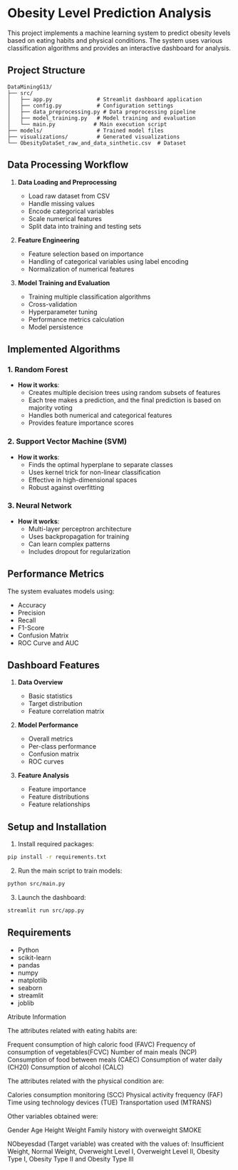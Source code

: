 # Obesity Level Prediction Analysis

This project implements a machine learning system to predict obesity levels based on eating habits and physical conditions. The system uses various classification algorithms and provides an interactive dashboard for analysis.

## Project Structure

```
DataMiningG13/
├── src/
│   ├── app.py              # Streamlit dashboard application
│   ├── config.py           # Configuration settings
│   ├── data_preprocessing.py # Data preprocessing pipeline
│   ├── model_training.py   # Model training and evaluation
│   └── main.py            # Main execution script
├── models/                 # Trained model files
├── visualizations/         # Generated visualizations
└── ObesityDataSet_raw_and_data_sinthetic.csv  # Dataset
```

## Data Processing Workflow

1. **Data Loading and Preprocessing**
   - Load raw dataset from CSV
   - Handle missing values
   - Encode categorical variables
   - Scale numerical features
   - Split data into training and testing sets

2. **Feature Engineering**
   - Feature selection based on importance
   - Handling of categorical variables using label encoding
   - Normalization of numerical features

3. **Model Training and Evaluation**
   - Training multiple classification algorithms
   - Cross-validation
   - Hyperparameter tuning
   - Performance metrics calculation
   - Model persistence

## Implemented Algorithms

### 1. Random Forest
- **How it works**: 
  - Creates multiple decision trees using random subsets of features
  - Each tree makes a prediction, and the final prediction is based on majority voting
  - Handles both numerical and categorical features
  - Provides feature importance scores

### 2. Support Vector Machine (SVM)
- **How it works**:
  - Finds the optimal hyperplane to separate classes
  - Uses kernel trick for non-linear classification
  - Effective in high-dimensional spaces
  - Robust against overfitting

### 3. Neural Network
- **How it works**:
  - Multi-layer perceptron architecture
  - Uses backpropagation for training
  - Can learn complex patterns
  - Includes dropout for regularization

## Performance Metrics

The system evaluates models using:
- Accuracy
- Precision
- Recall
- F1-Score
- Confusion Matrix
- ROC Curve and AUC

## Dashboard Features

1. **Data Overview**
   - Basic statistics
   - Target distribution
   - Feature correlation matrix

2. **Model Performance**
   - Overall metrics
   - Per-class performance
   - Confusion matrix
   - ROC curves

3. **Feature Analysis**
   - Feature importance
   - Feature distributions
   - Feature relationships

## Setup and Installation

1. Install required packages:
```bash
pip install -r requirements.txt
```

2. Run the main script to train models:
```bash
python src/main.py
```

3. Launch the dashboard:
```bash
streamlit run src/app.py
```

## Requirements

- Python
- scikit-learn
- pandas
- numpy
- matplotlib
- seaborn
- streamlit
- joblib



Atribute Information

The attributes related with eating habits are:

Frequent consumption of high caloric food (FAVC)
Frequency of consumption of vegetables(FCVC)
Number of main meals (NCP)
Consumption of food between meals (CAEC)
Consumption of water daily (CH20)
Consumption of alcohol (CALC)

The attributes related with the physical condition are:

Calories consumption monitoring (SCC)
Physical activity frequency (FAF)
Time using technology devices (TUE)
Transportation used (MTRANS)

Other variables obtained were:

Gender
Age
Height
Weight
Family history with overweight
SMOKE

NObeyesdad (Target variable) was created with the values of: Insufficient Weight, Normal Weight, Overweight Level I, Overweight Level II, Obesity Type I, Obesity Type II and Obesity Type III
